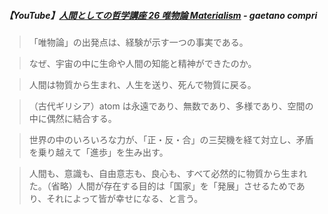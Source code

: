 ##### 【YouTube】[人間としての哲学講座 26 唯物論 Materialism](https://youtu.be/jgdMg-ud5VA?si=0nzVpBklEIi6ncWT) - gaetano compri

> 「唯物論」の出発点は、経験が示す一つの事実である。

> なぜ、宇宙の中に生命や人間の知能と精神ができたのか。

> 人間は物質から生まれ、人生を送り、死んで物質に戻る。

> （古代ギリシア）atom は永遠であり、無数であり、多様であり、空間の中に偶然に結合する。

> 世界の中のいろいろな力が、「正・反・合」の三契機を経て対立し、矛盾を乗り越えて「進歩」を生み出す。

> 人間も、意識も、自由意志も、良心も、すべて必然的に物質から生まれた。（省略）人間が存在する目的は「国家」を「発展」させるためであり、それによって皆が幸せになる、と言う。
